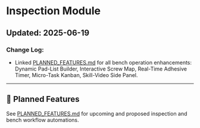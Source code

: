 # Inspection Module

## Updated: 2025-06-19

### Change Log:
- Linked [PLANNED_FEATURES.md](./PLANNED_FEATURES.md) for all bench operation enhancements: Dynamic Pad-List Builder, Interactive Screw Map, Real-Time Adhesive Timer, Micro-Task Kanban, Skill-Video Side Panel.

---

## 🔮 Planned Features
See [PLANNED_FEATURES.md](./PLANNED_FEATURES.md) for upcoming and proposed inspection and bench workflow automations.
